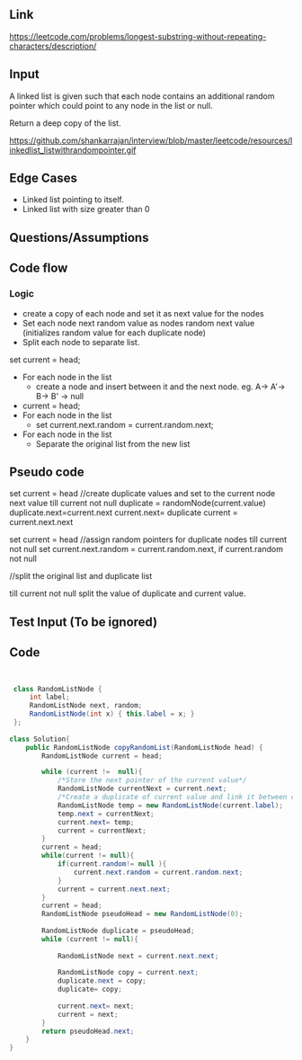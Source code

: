 ## Link

https://leetcode.com/problems/longest-substring-without-repeating-characters/description/
## Input
A linked list is given such that each node contains an additional random pointer which could point to any node in the list or null.

Return a deep copy of the list.

https://github.com/shankarrajan/interview/blob/master/leetcode/resources/linkedlist_listwithrandompointer.gif

## Edge Cases
- Linked list pointing to itself. 
- Linked list with size greater than 0

## Questions/Assumptions

## Code flow
### Logic
- create a copy of each node and set it as next value for the nodes
- Set each node next random value as nodes random next value (initializes random value for each duplicate node)
- Split each node to separate list.

set current = head;

- For each node in the list
    - create a node and insert between it and the next node. 
    eg. A-> A'-> B-> B' -> null
- current = head;    
- For each node in the list    
    - set current.next.random = current.random.next;    
- For each node in the list
    - Separate the original list from the new list

## Pseudo code
set current = head
//create duplicate values and set to the current node next value 
till current not null
    duplicate = randomNode(current.value)
    duplicate.next=current.next
    current.next= duplicate
    current = current.next.next

set current = head
//assign random pointers for duplicate nodes
till current not null
    set current.next.random = current.random.next, if current.random not null

//split the original list and duplicate list

till current not null 
    split the value of duplicate and current value. 



## Test Input (To be ignored)



## Code
```java


 class RandomListNode {
     int label;
     RandomListNode next, random;
     RandomListNode(int x) { this.label = x; }
 };
 
class Solution{
    public RandomListNode copyRandomList(RandomListNode head) {
        RandomListNode current = head;

        while (current !=  null){
            /*Store the next pointer of the current value*/
            RandomListNode currentNext = current.next;
            /*Create a duplicate of current value and link it between current and currentNext*/
            RandomListNode temp = new RandomListNode(current.label);
            temp.next = currentNext;
            current.next= temp;
            current = currentNext;
        }
        current = head;
        while(current != null){
            if(current.random!= null ){
                current.next.random = current.random.next;
            }
            current = current.next.next;
        }
        current = head;
        RandomListNode pseudoHead = new RandomListNode(0);
        
        RandomListNode duplicate = pseudoHead;
        while (current != null){
            
            RandomListNode next = current.next.next;
            
            RandomListNode copy = current.next;
            duplicate.next = copy;
            duplicate= copy;
            
            current.next= next;
            current = next;
        }
        return pseudoHead.next;
    }
}
```
